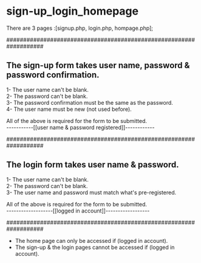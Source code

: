 # sign-up_login_homepage

There are 3 pages :[signup.php, login.php, hompage.php];  
  
###################################################################  
  
The sign-up form takes user name, password & password confirmation.  
--------------------------------  
1- The user name can't be blank.  
2- The password can't be blank.  
3- The password confirmation must be the same as the password.  
4- The user name must be new (not used before).  
  
All of the above is required for the form to be submitted.  
-----------[[user name & password registered]]------------  
  
###################################################################  
  
The login form takes user name & password.  
--------------------------------  
1- The user name can't be blank.  
2- The password can't be blank.  
3- The user name and password must match what's pre-registered.  
  
All of the above is required for the form to be submitted.  
-------------------[[logged in account]]------------------  
  
###################################################################  
  
* The home page can only be accessed if (logged in account).  
* The sign-up & the login pages cannot be accessed if (logged in account).  
